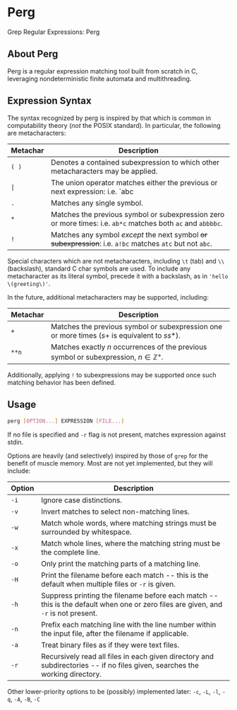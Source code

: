 # Perg

Grep Regular Expressions: Perg

## About Perg

Perg is a regular expression matching tool built from scratch in C, leveraging nondeterministic finite automata and multithreading.

## Expression Syntax

The syntax recognized by perg is inspired by that which is common in computability theory (*not* the POSIX standard).
In particular, the following are metacharacters:

| Metachar | Description                                                                                                  |
| -------- | ------------                                                                                                 |
| `( )`    | Denotes a contained subexpression to which other metacharacters may be applied.                              |
| `\|`     | The union operator matches either the previous or next expression: i.e. `abc|123` matches `abc` or `123`.    |
| `.`      | Matches any single symbol.                                                                                   |
| `*`      | Matches the previous symbol or subexpression zero or more times: i.e. `ab*c` matches both `ac` and `abbbbc`. |
| `!`      | Matches any symbol *except* the next symbol ~~or subexpression~~: i.e. `a!bc` matches `atc` but not `abc`.   |

Special characters which are not metacharacters, including `\t` (tab) and `\\` (backslash), standard C char symbols are used.
To include any metacharacter as its literal symbol, precede it with a backslash, as in `'hello \(greeting\)'`.

In the future, additional metacharacters may be supported, including:

| Metachar | Description                                                                                    |
| -------- | ------------                                                                                   |
| `+`      | Matches the previous symbol or subexpression one or more times ($s$+ is equivalent to $ss*$).  |
| `**n`    | Matches exactly $n$ occurrences of the previous symbol or subexpression, $n \in \mathbb{Z}^+$. |

Additionally, applying `!` to subexpressions may be supported once such matching behavior has been defined.

## Usage

```sh
perg [OPTION...] EXPRESSION [FILE...]
```

If no file is specified and `-r` flag is not present, matches expression against stdin.

Options are heavily (and selectively) inspired by those of `grep` for the benefit of muscle memory.
Most are not yet implemented, but they will include:

| Option | Description                                                                                                                        |
| ------ | -----------                                                                                                                        |
| `-i`   | Ignore case distinctions.                                                                                                          |
| `-v`   | Invert matches to select non-matching lines.                                                                                       |
| `-w`   | Match whole words, where matching strings must be surrounded by whitespace.                                                        |
| `-x`   | Match whole lines, where the matching string must be the complete line.                                                            |
| `-o`   | Only print the matching parts of a matching line.                                                                                  |
| `-H`   | Print the filename before each match -- this is the default when multiple files or `-r` is given.                                  |
| `-h`   | Suppress printing the filename before each match -- this is the default when one or zero files are given, and `-r` is not present. |
| `-n`   | Prefix each matching line with the line number within the input file, after the filename if applicable.                            |
| `-a`   | Treat binary files as if they were text files.                                                                                     |
| `-r`   | Recursively read all files in each given directory and subdirectories -- if no files given, searches the working directory.        |

Other lower-priority options to be (possibly) implemented later: `-c`, `-L`, `-l`, `-q`, `-A`, `-B`, `-C`
